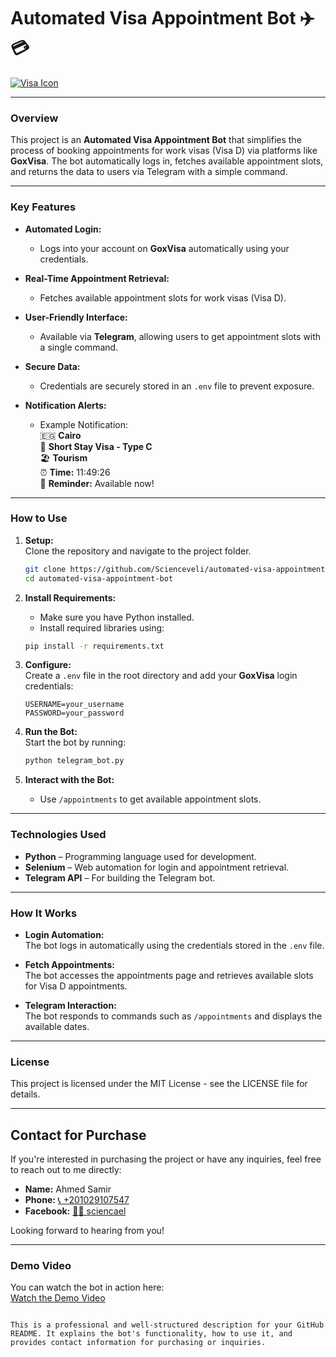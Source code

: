 # **Automated Visa Appointment Bot** ✈️💳

[![Visa Icon](https://upload.wikimedia.org/wikipedia/commons/thumb/c/c7/Passport_icon.svg/1024px-Passport_icon.svg.png)](https://www.goxvisa.com/)

---

### **Overview**

This project is an **Automated Visa Appointment Bot** that simplifies the process of booking appointments for work visas (Visa D) via platforms like **GoxVisa**. The bot automatically logs in, fetches available appointment slots, and returns the data to users via Telegram with a simple command.

---

### **Key Features**

- **Automated Login:**  
  - Logs into your account on **GoxVisa** automatically using your credentials.

- **Real-Time Appointment Retrieval:**  
  - Fetches available appointment slots for work visas (Visa D).

- **User-Friendly Interface:**  
  - Available via **Telegram**, allowing users to get appointment slots with a single command.

- **Secure Data:**  
  - Credentials are securely stored in an `.env` file to prevent exposure.

- **Notification Alerts:**  
  - Example Notification:  
    🇪🇬 **Cairo**  
    🛂 **Short Stay Visa - Type C**  
    🏖️ **Tourism**  
    ⏰ **Time:** 11:49:26  
    🔔 **Reminder:** Available now!

---

### **How to Use**

1. **Setup:**  
   Clone the repository and navigate to the project folder.
   ```bash
   git clone https://github.com/Scienceveli/automated-visa-appointment-bot.git
   cd automated-visa-appointment-bot
   ```

2. **Install Requirements:**  
   - Make sure you have Python installed.
   - Install required libraries using:
   ```bash
   pip install -r requirements.txt
   ```

3. **Configure:**  
   Create a `.env` file in the root directory and add your **GoxVisa** login credentials:
   ```text
   USERNAME=your_username
   PASSWORD=your_password
   ```

4. **Run the Bot:**  
   Start the bot by running:
   ```bash
   python telegram_bot.py
   ```

5. **Interact with the Bot:**  
   - Use `/appointments` to get available appointment slots.

---

### **Technologies Used**

- **Python** – Programming language used for development.
- **Selenium** – Web automation for login and appointment retrieval.
- **Telegram API** – For building the Telegram bot.

---

### **How It Works**

- **Login Automation:**  
   The bot logs in automatically using the credentials stored in the `.env` file.

- **Fetch Appointments:**  
   The bot accesses the appointments page and retrieves available slots for Visa D appointments.

- **Telegram Interaction:**  
   The bot responds to commands such as `/appointments` and displays the available dates.

---

### **License**

This project is licensed under the MIT License - see the LICENSE file for details.

---

## **Contact for Purchase**

If you're interested in purchasing the project or have any inquiries, feel free to reach out to me directly:

- **Name:** Ahmed Samir  
- **Phone:** [📞 +201029107547](tel:+201029107547)  
- **Facebook:** [🧑‍💻 sciencael](https://www.facebook.com/sciencael)

Looking forward to hearing from you!

---

### **Demo Video**

You can watch the bot in action here:  
[Watch the Demo Video](https://www.youtube.com/watch?v=Z0MhodgYfmc)
```

This is a professional and well-structured description for your GitHub README. It explains the bot's functionality, how to use it, and provides contact information for purchasing or inquiries.
